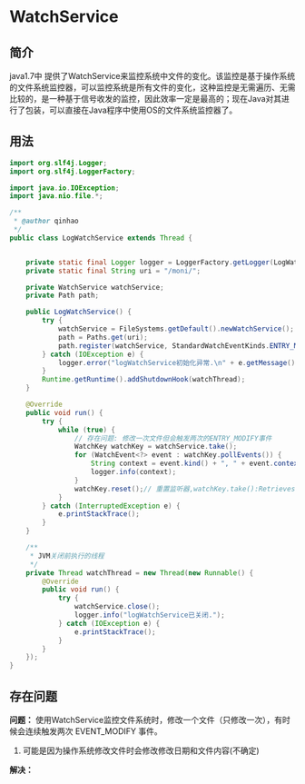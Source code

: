WatchService
======
简介
------
java1.7中 提供了WatchService来监控系统中文件的变化。该监控是基于操作系统的文件系统监控器，可以监控系统是所有文件的变化，这种监控是无需遍历、无需比较的，是一种基于信号收发的监控，因此效率一定是最高的；现在Java对其进行了包装，可以直接在Java程序中使用OS的文件系统监控器了。

用法
------
```java
import org.slf4j.Logger;
import org.slf4j.LoggerFactory;

import java.io.IOException;
import java.nio.file.*;

/**
 * @author qinhao
 */
public class LogWatchService extends Thread {


    private static final Logger logger = LoggerFactory.getLogger(LogWatchService.class);
    private static final String uri = "/moni/";

    private WatchService watchService;
    private Path path;

    public LogWatchService() {
        try {
            watchService = FileSystems.getDefault().newWatchService();
            path = Paths.get(uri);
            path.register(watchService, StandardWatchEventKinds.ENTRY_MODIFY);
        } catch (IOException e) {
            logger.error("logWatchService初始化异常.\n" + e.getMessage(), e);
        }
        Runtime.getRuntime().addShutdownHook(watchThread);
    }

    @Override
    public void run() {
        try {
            while (true) {
                // 存在问题: 修改一次文件但会触发两次的ENTRY_MODIFY事件
                WatchKey watchKey = watchService.take();
                for (WatchEvent<?> event : watchKey.pollEvents()) {
                    String context = event.kind() + ", " + event.context().toString() + "\n";
                    logger.info(context);
                }
                watchKey.reset();// 重置监听器,watchKey.take():Retrieves and removes next watch key, waiting if none are yet present.
            }
        } catch (InterruptedException e) {
            e.printStackTrace();
        }
    }

    /**
     * JVM关闭前执行的线程
     */
    private Thread watchThread = new Thread(new Runnable() {
        @Override
        public void run() {
            try {
                watchService.close();
                logger.info("logWatchService已关闭.");
            } catch (IOException e) {
                e.printStackTrace();
            }
        }
    });
}

```
存在问题
------
**问题：** 使用WatchService监控文件系统时，修改一个文件（只修改一次），有时候会连续触发两次 EVENT_MODIFY 事件。
1. 可能是因为操作系统修改文件时会修改修改日期和文件内容(不确定)

**解决：**
